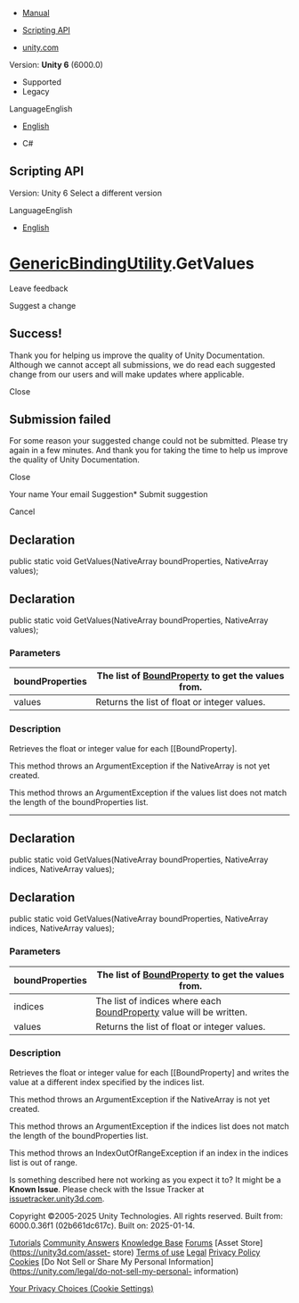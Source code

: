 [ ]()

  * [Manual](../Manual/index.html)
  * [Scripting API](../ScriptReference/index.html)

  * [unity.com](https://unity.com/)

Version: **Unity 6** (6000.0)

  * Supported
  * Legacy

LanguageEnglish

  * [English]()

  * C#

[ ](https://docs.unity3d.com)

## Scripting API

Version: Unity 6 Select a different version

LanguageEnglish

  * [English]()

#  [GenericBindingUtility](Animations.GenericBindingUtility.html).GetValues

Leave feedback

Suggest a change

## Success!

Thank you for helping us improve the quality of Unity Documentation. Although
we cannot accept all submissions, we do read each suggested change from our
users and will make updates where applicable.

Close

## Submission failed

For some reason your suggested change could not be submitted. Please <a>try
again</a> in a few minutes. And thank you for taking the time to help us
improve the quality of Unity Documentation.

Close

Your name Your email Suggestion* Submit suggestion

Cancel

[ ]()

## Declaration

public static void GetValues(NativeArray<BoundProperty> boundProperties,
NativeArray<float> values);

## Declaration

public static void GetValues(NativeArray<BoundProperty> boundProperties,
NativeArray<int> values);

### Parameters

boundProperties | The list of [BoundProperty](Animations.BoundProperty.html) to get the values from.  
---|---  
values | Returns the list of float or integer values.  
  
### Description

Retrieves the float or integer value for each [[BoundProperty].

This method throws an ArgumentException if the NativeArray is not yet created.  
  
This method throws an ArgumentException if the values list does not match the
length of the boundProperties list.

* * *

## Declaration

public static void GetValues(NativeArray<BoundProperty> boundProperties,
NativeArray<int> indices, NativeArray<float> values);

## Declaration

public static void GetValues(NativeArray<BoundProperty> boundProperties,
NativeArray<int> indices, NativeArray<int> values);

### Parameters

boundProperties | The list of [BoundProperty](Animations.BoundProperty.html) to get the values from.  
---|---  
indices | The list of indices where each [BoundProperty](Animations.BoundProperty.html) value will be written.  
values | Returns the list of float or integer values.  
  
### Description

Retrieves the float or integer value for each [[BoundProperty] and writes the
value at a different index specified by the indices list.

This method throws an ArgumentException if the NativeArray is not yet created.  
  
This method throws an ArgumentException if the indices list does not match the
length of the boundProperties list.  
  
This method throws an IndexOutOfRangeException if an index in the indices list
is out of range.

Is something described here not working as you expect it to? It might be a
**Known Issue**. Please check with the Issue Tracker at
[issuetracker.unity3d.com](https://issuetracker.unity3d.com).

Copyright ©2005-2025 Unity Technologies. All rights reserved. Built from:
6000.0.36f1 (02b661dc617c). Built on: 2025-01-14.

[Tutorials](https://unity3d.com/learn) [Community
Answers](https://answers.unity3d.com) [Knowledge
Base](https://support.unity3d.com/hc/en-us)
[Forums](https://forum.unity3d.com) [Asset Store](https://unity3d.com/asset-
store) [Terms of use](https://docs.unity3d.com/Manual/TermsOfUse.html)
[Legal](https://unity.com/legal) [Privacy
Policy](https://unity.com/legal/privacy-policy)
[Cookies](https://unity.com/legal/cookie-policy) [Do Not Sell or Share My
Personal Information](https://unity.com/legal/do-not-sell-my-personal-
information)

[Your Privacy Choices (Cookie Settings)](javascript:void\(0\);)

